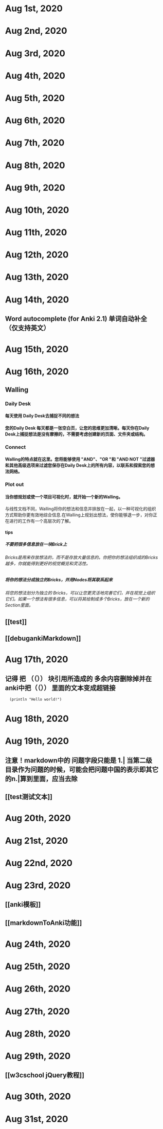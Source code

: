 # Aug 1st, 2020
# Aug 2nd, 2020
# Aug 3rd, 2020
# Aug 4th, 2020
# Aug 5th, 2020
# Aug 6th, 2020
# Aug 7th, 2020
# Aug 8th, 2020
# Aug 9th, 2020
# Aug 10th, 2020
# Aug 11th, 2020
# Aug 12th, 2020
# Aug 13th, 2020
# Aug 14th, 2020
## Word autocomplete (for Anki 2.1) 单词自动补全（仅支持英文）
# Aug 15th, 2020
# Aug 16th, 2020
## Walling
### Daily Desk
#### 每天使用 Daily Desk去捕捉不同的想法
#### 您的Daily Desk 每天都是一张空白页，让您的思维更加清晰。每天你在Daily Desk上捕捉想法是没有摩擦的，不需要考虑创建新的页面、文件夹或结构。
### Connect
#### Walling的特点就在这里。您将能够使用 "AND"、"OR "和 "AND NOT "过滤器和其他高级选项来过滤您保存在Daily Desk上的所有内容，以联系和探索您的想法网络。
### Plot out
#### 当你想规划或使一个项目可视化时，就开始一个新的Walling。
与线性文档不同，Walling将你的想法和信息并排放在一起，以一种可视化的组织方式帮助你更有效地综合信息.在Walling上规划出想法，使你能够退一步，对你正在进行的工作有一个高层次的了解。
#### tips
##### 不要把很多信息放在一块Brick上
###### Bricks是用来存放想法的，而不是存放大量信息的。你把你的想法组织成的Bricks越多，你就能得到更好的视觉概览和灵活性。
##### 将你的想法分成独立的Bricks，并用Nodes将其联系起来
###### 将您的想法划分为独立的 Bricks，可以让您更灵活地完善它们，并在视觉上组织它们。如果一个想法有很多信息，可以将其绘制成多个Bricks，放在一个新的Section里面。
## [[test]]
## [[debugankiMarkdown]]
##
# Aug 17th, 2020
## 记得 把 （（）） 块引用所造成的 多余内容删除掉并在anki中把（（）） 里面的文本变成超链接
```
  (println "Hello world!")
```
# Aug 18th, 2020
# Aug 19th, 2020
## 注意！markdown中的 问题字段只能是 1.| 当第二级目录作为问题的时候，可能会把问题中国的表示即其它的n.|算到里面，应当去除
## [[test测试文本]]
##
# Aug 20th, 2020
# Aug 21st, 2020
# Aug 22nd, 2020
# Aug 23rd, 2020
## [[anki模板]]
## [[markdownToAnki功能]]
# Aug 24th, 2020
# Aug 25th, 2020
# Aug 26th, 2020
# Aug 27th, 2020
# Aug 28th, 2020
# Aug 29th, 2020
## [[w3cschool jQuery教程]]
# Aug 30th, 2020
# Aug 31st, 2020
